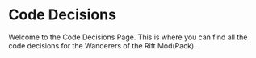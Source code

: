 # Code Decisions
Welcome to the Code Decisions Page. This is where you can find all the code decisions for the Wanderers of the Rift Mod(Pack).
